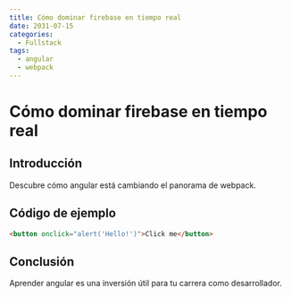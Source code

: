 ```yaml
---
title: Cómo dominar firebase en tiempo real
date: 2031-07-15
categories:
  - Fullstack
tags:
  - angular
  - webpack
---
```


# Cómo dominar firebase en tiempo real

## Introducción

Descubre cómo angular está cambiando el panorama de webpack.

## Código de ejemplo

```html
<button onclick="alert('Hello!')">Click me</button>
```

## Conclusión

Aprender angular es una inversión útil para tu carrera como desarrollador.